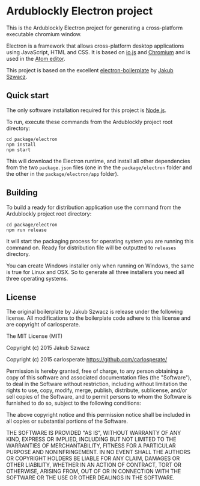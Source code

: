 # Ardublockly Electron project
This is the Ardublockly Electron project for generating a cross-platform executable chromium window.

Electron is a framework that allows cross-platform desktop applications
using JavaScript, HTML and CSS. It is based on [io.js](http://iojs.org) and
[Chromium](http://www.chromium.org) and is used in the [Atom
editor](https://github.com/atom/atom).

This project is based on the excellent [electron-boilerplate](https://github.com/szwacz/electron-boilerplate) by [Jakub Szwacz](https://github.com/szwacz).


## Quick start
The only software installation required for this project is [Node.js](https://nodejs.org).

To run, execute these commands from the Ardublockly project root directory:

```
cd package/electron
npm install
npm start
```

This will download the Electron runtime, and install all other dependencies from the two `package.json` files (one in the the `package/electron` folder and the other in the `package/electron/app` folder).


## Building
To build a ready for distribution application use the command from the Ardublockly project root directory:

```
cd package/electron
npm run release
```

It will start the packaging process for operating system you are running this command on. Ready for distribution file will be outputted to `releases` directory.

You can create Windows installer only when running on Windows, the same is true for Linux and OSX. So to generate all three installers you need all three operating systems.


## License

The original boilerplate by Jakub Szwacz is release under the following license. All modifications to the boilerplate code adhere to this license and are copyright of carlosperate.

The MIT License (MIT)

Copyright (c) 2015 Jakub Szwacz

Copyright (c) 2015 carlosperate https://github.com/carlosperate/

Permission is hereby granted, free of charge, to any person obtaining a copy
of this software and associated documentation files (the "Software"), to deal
in the Software without restriction, including without limitation the rights
to use, copy, modify, merge, publish, distribute, sublicense, and/or sell
copies of the Software, and to permit persons to whom the Software is
furnished to do so, subject to the following conditions:

The above copyright notice and this permission notice shall be included in all
copies or substantial portions of the Software.

THE SOFTWARE IS PROVIDED "AS IS", WITHOUT WARRANTY OF ANY KIND, EXPRESS OR
IMPLIED, INCLUDING BUT NOT LIMITED TO THE WARRANTIES OF MERCHANTABILITY,
FITNESS FOR A PARTICULAR PURPOSE AND NONINFRINGEMENT. IN NO EVENT SHALL THE
AUTHORS OR COPYRIGHT HOLDERS BE LIABLE FOR ANY CLAIM, DAMAGES OR OTHER
LIABILITY, WHETHER IN AN ACTION OF CONTRACT, TORT OR OTHERWISE, ARISING FROM,
OUT OF OR IN CONNECTION WITH THE SOFTWARE OR THE USE OR OTHER DEALINGS IN THE
SOFTWARE.